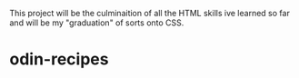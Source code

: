 This project will be the culminaition of all the HTML skills ive learned so far and will be my "graduation" of sorts onto CSS.

# odin-recipes
